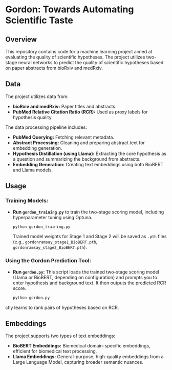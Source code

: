 # Gordon: Towards Automating Scientific Taste

## Overview

This repository contains code for a machine learning project aimed at evaluating the quality of scientific hypotheses. The project utilizes two-stage neural networks to predict the quality of scientific hypotheses based on paper abstracts from bioRxiv and medRxiv.

## Data

The project utilizes data from:

*   **bioRxiv and medRxiv:** Paper titles and abstracts.
*   **PubMed Relative Citation Ratio (RCR):** Used as proxy labels for hypothesis quality.

The data processing pipeline includes:

*   **PubMed Querying:**  Fetching relevant metadata.
*   **Abstract Processing:** Cleaning and preparing abstract text for embedding generation.
*   **Hypothesis Distillation (using Llama):**  Extracting the core hypothesis as a question and summarizing the background from abstracts.
*   **Embedding Generation:** Creating text embeddings using both BioBERT and Llama models.

## Usage

### Training Models:

*   **Run `gordon_training.py`** to train the two-stage scoring model, including hyperparameter tuning using Optuna.
    ```bash
    python gordon_training.py
    ```
    Trained model weights for Stage 1 and Stage 2 will be saved as `.pth` files (e.g., `gordonramsay_stage1_BioBERT.pth`, `gordonramsay_stage2_BioBERT.pth`).

### Using the Gordon Prediction Tool:

*   **Run `gordon.py`:** This script loads the trained two-stage scoring model (Llama or BioBERT, depending on configuration) and prompts you to enter hypothesis and background text. It then outputs the predicted RCR score.
    ```bash
    python gordon.py
    ```
ctly learns to rank pairs of hypotheses based on RCR.

## Embeddings

The project supports two types of text embeddings:

*   **BioBERT Embeddings:** Biomedical domain-specific embeddings, efficient for biomedical text processing.
*   **Llama Embeddings:** General-purpose, high-quality embeddings from a Large Language Model, capturing broader semantic nuances.
